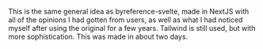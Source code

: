 This is the same general idea as byreference-svelte, made in NextJS with all of the opinions I had gotten from users, as well as what I had noticed myself after using the original for a few years. Tailwind is still used, but with more sophistication. This was made in about two days.
